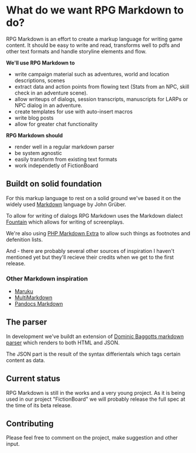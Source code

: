 # What do we want RPG Markdown to do?

RPG Markdown is an effort to create a markup language for writing game content. It should be easy to write and read, transforms well
to pdfs and other text formats and handle storyline elements and flow.

**We'll use RPG Markdown to**

- write campaign material such as adventures, world and location descriptions, scenes
- extract data and action points from flowing text (Stats from an NPC, skill check in an adventure scene).
- allow writeups of dialogs, session transcripts, manuscripts for LARPs or NPC dialog in an adventure.
- create templates for use with auto-insert macros
- write blog posts
- allow for greater chat functionality

**RPG Markdown should**

- render well in a regular markdown parser
- be system agnostic
- easily transform from existing text formats
- work independetly of FictionBoard

## Buildt on solid foundation

For this markup language to rest on a solid ground we've based it on the widely used [Markdown](http://daringfireball.net/projects/markdown/) language by John Grüber.

To allow for writing of dialogs RPG Markdown uses the Markdown dialect [Fountain](http://fountain.io/) which allows for writing of screenplays.

We're also using [PHP Markdown Extra](http://michelf.ca/projects/php-markdown/extra/) to allow such things as footnotes and defenition lists.

And - there are probably several other sources of inspiration I haven't mentioned yet but they'll recieve their credits when we get to the first release.

### Other Markdown inspiration

- [Maruku](http://maruku.rubyforge.org/maruku.html)
- [MultiMarkdown](http://fletcherpenney.net/multimarkdown/)
- [Pandocs Markdown](http://johnmacfarlane.net/pandoc/README.html#pandocs-markdown)

## The parser

In development we've buildt an extension of [Dominic Baggotts markdown parser](https://github.com/evilstreak/markdown-js) which renders to both HTML and JSON.

The JSON part is the result of the syntax differientals which tags certain content as data.

## Current status

RPG Markdown is still in the works and a very young project. As it is being used in our project "FictionBoard" we will probably release the full spec at the time of its beta release.

## Contributing 

Please feel free to comment on the project, make suggestion and other input.